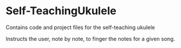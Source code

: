 # Self-TeachingUkulele
Contains code and project files for the self-teaching ukulele

Instructs the user, note by note, to finger the notes for a given song.
